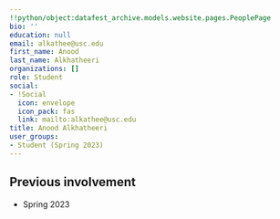 ```yaml
---
!!python/object:datafest_archive.models.website.pages.PeoplePage
bio: ''
education: null
email: alkathee@usc.edu
first_name: Anood
last_name: Alkhatheeri
organizations: []
role: Student
social:
- !Social
  icon: envelope
  icon_pack: fas
  link: mailto:alkathee@usc.edu
title: Anood Alkhatheeri
user_groups:
- Student (Spring 2023)
---
```



## Previous involvement

* Spring 2023

